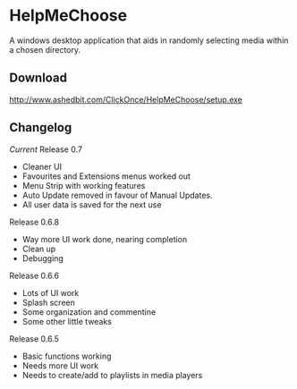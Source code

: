 HelpMeChoose
============

A windows desktop application that aids in randomly selecting media within a chosen directory.

Download
--------
http://www.ashedbit.com/ClickOnce/HelpMeChoose/setup.exe

Changelog
---------

_Current_ Release 0.7
- Cleaner UI
- Favourites and Extensions menus worked out
- Menu Strip with working features
- Auto Update removed in favour of Manual Updates.
- All user data is saved for the next use

Release 0.6.8
- Way more UI work done, nearing completion
- Clean up
- Debugging


Release 0.6.6
- Lots of UI work
- Splash screen
- Some organization and commentine
- Some other little tweaks

Release 0.6.5
- Basic functions working
- Needs more UI work
- Needs to create/add to playlists in media players
